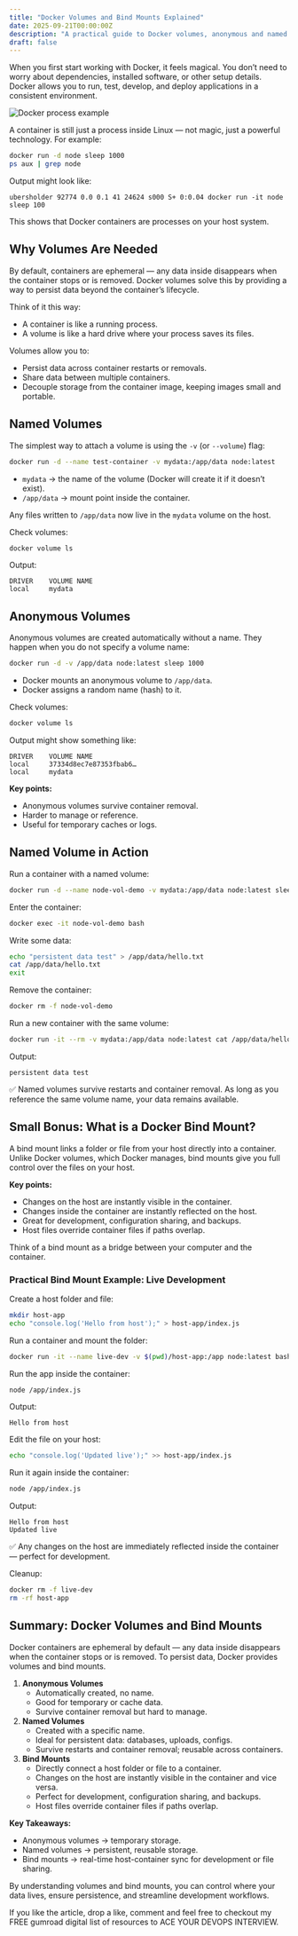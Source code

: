 ```yaml
---
title: "Docker Volumes and Bind Mounts Explained"
date: 2025-09-21T00:00:00Z
description: "A practical guide to Docker volumes, anonymous and named volumes, and bind mounts for persistent and shared data."
draft: false
---
```


When you first start working with Docker, it feels magical. You don’t need to worry about dependencies, installed software, or other setup details. Docker allows you to run, test, develop, and deploy applications in a consistent environment.

![Docker process example](https://dummyimage.com/600x200/cccccc/000000&text=Docker+process+example)

A container is still just a process inside Linux — not magic, just a powerful technology. For example:

```sh
docker run -d node sleep 1000
ps aux | grep node
```
Output might look like:

```
ubersholder 92774 0.0 0.1 41 24624 s000 S+ 0:0.04 docker run -it node sleep 100
```
This shows that Docker containers are processes on your host system.

## Why Volumes Are Needed
By default, containers are ephemeral — any data inside disappears when the container stops or is removed. Docker volumes solve this by providing a way to persist data beyond the container’s lifecycle.

Think of it this way:

- A container is like a running process.
- A volume is like a hard drive where your process saves its files.

Volumes allow you to:

- Persist data across container restarts or removals.
- Share data between multiple containers.
- Decouple storage from the container image, keeping images small and portable.

## Named Volumes
The simplest way to attach a volume is using the `-v` (or `--volume`) flag:

```sh
docker run -d --name test-container -v mydata:/app/data node:latest
```
- `mydata` → the name of the volume (Docker will create it if it doesn’t exist).
- `/app/data` → mount point inside the container.

Any files written to `/app/data` now live in the `mydata` volume on the host.

Check volumes:

```sh
docker volume ls
```
Output:

```
DRIVER    VOLUME NAME
local     mydata
```

## Anonymous Volumes
Anonymous volumes are created automatically without a name. They happen when you do not specify a volume name:

```sh
docker run -d -v /app/data node:latest sleep 1000
```
- Docker mounts an anonymous volume to `/app/data`.
- Docker assigns a random name (hash) to it.

Check volumes:

```sh
docker volume ls
```
Output might show something like:

```
DRIVER    VOLUME NAME
local     37334d8ec7e87353fbab6…
local     mydata
```

**Key points:**

- Anonymous volumes survive container removal.
- Harder to manage or reference.
- Useful for temporary caches or logs.

## Named Volume in Action
Run a container with a named volume:

```sh
docker run -d --name node-vol-demo -v mydata:/app/data node:latest sleep 1000
```
Enter the container:

```sh
docker exec -it node-vol-demo bash
```
Write some data:

```sh
echo "persistent data test" > /app/data/hello.txt
cat /app/data/hello.txt
exit
```
Remove the container:

```sh
docker rm -f node-vol-demo
```
Run a new container with the same volume:

```sh
docker run -it --rm -v mydata:/app/data node:latest cat /app/data/hello.txt
```
Output:

```
persistent data test
```
✅ Named volumes survive restarts and container removal. As long as you reference the same volume name, your data remains available.

## Small Bonus: What is a Docker Bind Mount?
A bind mount links a folder or file from your host directly into a container. Unlike Docker volumes, which Docker manages, bind mounts give you full control over the files on your host.

**Key points:**

- Changes on the host are instantly visible in the container.
- Changes inside the container are instantly reflected on the host.
- Great for development, configuration sharing, and backups.
- Host files override container files if paths overlap.

Think of a bind mount as a bridge between your computer and the container.

### Practical Bind Mount Example: Live Development
Create a host folder and file:

```sh
mkdir host-app
echo "console.log('Hello from host');" > host-app/index.js
```
Run a container and mount the folder:

```sh
docker run -it --name live-dev -v $(pwd)/host-app:/app node:latest bash
```
Run the app inside the container:

```sh
node /app/index.js
```
Output:

```
Hello from host
```
Edit the file on your host:

```sh
echo "console.log('Updated live');" >> host-app/index.js
```
Run it again inside the container:

```sh
node /app/index.js
```
Output:

```
Hello from host
Updated live
```
✅ Any changes on the host are immediately reflected inside the container — perfect for development.

Cleanup:

```sh
docker rm -f live-dev
rm -rf host-app
```

## Summary: Docker Volumes and Bind Mounts
Docker containers are ephemeral by default — any data inside disappears when the container stops or is removed. To persist data, Docker provides volumes and bind mounts.

1. **Anonymous Volumes**
   - Automatically created, no name.
   - Good for temporary or cache data.
   - Survive container removal but hard to manage.
2. **Named Volumes**
   - Created with a specific name.
   - Ideal for persistent data: databases, uploads, configs.
   - Survive restarts and container removal; reusable across containers.
3. **Bind Mounts**
   - Directly connect a host folder or file to a container.
   - Changes on the host are instantly visible in the container and vice versa.
   - Perfect for development, configuration sharing, and backups.
   - Host files override container files if paths overlap.

**Key Takeaways:**

- Anonymous volumes → temporary storage.
- Named volumes → persistent, reusable storage.
- Bind mounts → real-time host-container sync for development or file sharing.

By understanding volumes and bind mounts, you can control where your data lives, ensure persistence, and streamline development workflows.

If you like the article, drop a like, comment and feel free to checkout my FREE gumroad digital list of resources to ACE YOUR DEVOPS INTERVIEW.
